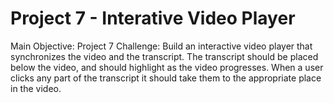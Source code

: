 # Project 7 - Interative Video Player

Main Objective: Project 7 Challenge: Build an interactive video player that synchronizes the video and the transcript. The transcript should be placed below the video, and should highlight as the video progresses. When a user clicks any part of the transcript it should take them to the appropriate place in the video.